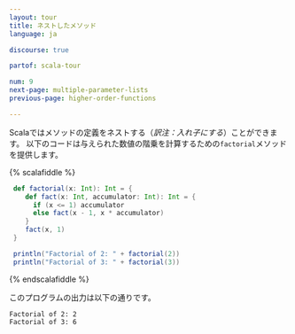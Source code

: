 ```yaml
---
layout: tour
title: ネストしたメソッド
language: ja

discourse: true

partof: scala-tour

num: 9
next-page: multiple-parameter-lists
previous-page: higher-order-functions

---
```


Scalaではメソッドの定義をネストする（_訳注：入れ子にする_）ことができます。
以下のコードは与えられた数値の階乗を計算するための`factorial`メソッドを提供します。

{% scalafiddle %}
```scala mdoc
 def factorial(x: Int): Int = {
    def fact(x: Int, accumulator: Int): Int = {
      if (x <= 1) accumulator
      else fact(x - 1, x * accumulator)
    }  
    fact(x, 1)
 }

 println("Factorial of 2: " + factorial(2))
 println("Factorial of 3: " + factorial(3))
```
{% endscalafiddle %}

このプログラムの出力は以下の通りです。

```
Factorial of 2: 2
Factorial of 3: 6
```
